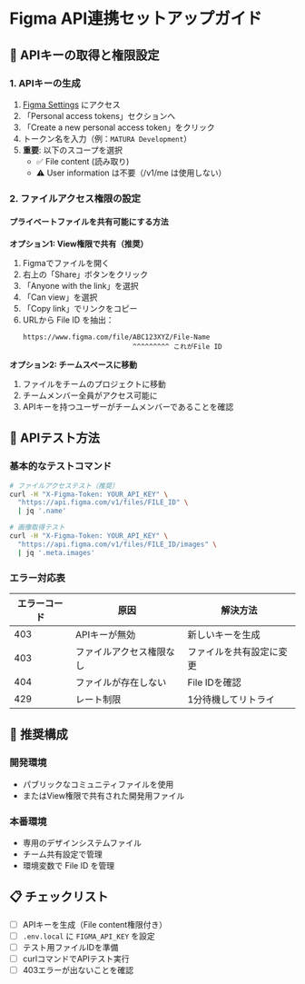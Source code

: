# Figma API連携セットアップガイド

## 🔐 APIキーの取得と権限設定

### 1. APIキーの生成
1. [Figma Settings](https://www.figma.com/settings) にアクセス
2. 「Personal access tokens」セクションへ
3. 「Create a new personal access token」をクリック
4. トークン名を入力（例：`MATURA Development`）
5. **重要**: 以下のスコープを選択
   - ✅ File content (読み取り)
   - ⚠️ User information は不要（/v1/me は使用しない）

### 2. ファイルアクセス権限の設定

#### プライベートファイルを共有可能にする方法

**オプション1: View権限で共有（推奨）**
1. Figmaでファイルを開く
2. 右上の「Share」ボタンをクリック
3. 「Anyone with the link」を選択
4. 「Can view」を選択
5. 「Copy link」でリンクをコピー
6. URLから File ID を抽出：
   ```
   https://www.figma.com/file/ABC123XYZ/File-Name
                              ^^^^^^^^^ これがFile ID
   ```

**オプション2: チームスペースに移動**
1. ファイルをチームのプロジェクトに移動
2. チームメンバー全員がアクセス可能に
3. APIキーを持つユーザーがチームメンバーであることを確認

## 🧪 APIテスト方法

### 基本的なテストコマンド

```bash
# ファイルアクセステスト（推奨）
curl -H "X-Figma-Token: YOUR_API_KEY" \
  "https://api.figma.com/v1/files/FILE_ID" \
  | jq '.name'

# 画像取得テスト
curl -H "X-Figma-Token: YOUR_API_KEY" \
  "https://api.figma.com/v1/files/FILE_ID/images" \
  | jq '.meta.images'
```

### エラー対応表

| エラーコード | 原因 | 解決方法 |
|------------|------|---------|
| 403 | APIキーが無効 | 新しいキーを生成 |
| 403 | ファイルアクセス権限なし | ファイルを共有設定に変更 |
| 404 | ファイルが存在しない | File IDを確認 |
| 429 | レート制限 | 1分待機してリトライ |

## 🎯 推奨構成

### 開発環境
- パブリックなコミュニティファイルを使用
- またはView権限で共有された開発用ファイル

### 本番環境
- 専用のデザインシステムファイル
- チーム共有設定で管理
- 環境変数で File ID を管理

## 📋 チェックリスト

- [ ] APIキーを生成（File content権限付き）
- [ ] `.env.local` に `FIGMA_API_KEY` を設定
- [ ] テスト用ファイルIDを準備
- [ ] curlコマンドでAPIテスト実行
- [ ] 403エラーが出ないことを確認